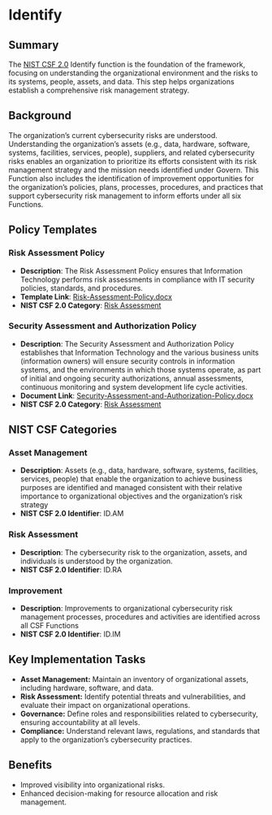 # Identify

## Summary

The [NIST CSF 2.0](/pages/framework/framework.md) Identify function is the foundation of the framework, focusing on understanding the organizational environment and the risks to its systems, people, assets, and data. This step helps organizations establish a comprehensive risk management strategy.

## Background

The organization’s current cybersecurity risks are understood. Understanding the organization’s assets (e.g., data, hardware, software, systems, facilities, services, people), suppliers, and related cybersecurity risks enables an organization to prioritize its efforts consistent with its risk management strategy and the mission needs identified under Govern. This Function also includes the identification of improvement opportunities for the organization’s policies, plans, processes, procedures, and practices that support cybersecurity risk management to inform efforts under all six Functions.

## Policy Templates

### Risk Assessment Policy

* **Description**: The Risk Assessment Policy ensures that Information Technology performs risk assessments in compliance with IT security policies, standards, and procedures.
* **Template Link**: [Risk-Assessment-Policy.docx](https://github.com/EvolvingSysadmin/Practicum/raw/refs/heads/main/templates/identify/Risk-Assessment-Policy.docx)
* **NIST CSF 2.0 Category**: [Risk Assessment](#risk-assessment)

### Security Assessment and Authorization Policy

* **Description**: The Security Assessment and Authorization Policy establishes that Information Technology and the various business units (information owners) will ensure security controls in information systems, and the environments in which those systems operate, as part of initial and ongoing security authorizations, annual assessments, continuous monitoring and system development life cycle activities.
* **Document Link**: [Security-Assessment-and-Authorization-Policy.docx](https://github.com/EvolvingSysadmin/Practicum/raw/refs/heads/main/templates/identify/Security-Assessment-and-Authorization-Policy.docx)
* **NIST CSF 2.0 Category**: [Risk Assessment](#risk-assessment)

## NIST CSF Categories

### Asset Management

* **Description**: Assets (e.g., data, hardware, software, systems, facilities, services, people) that enable the organization to achieve business purposes are identified and managed consistent with their relative importance to organizational objectives and the organization’s risk strategy
* **NIST CSF 2.0 Identifier**: ID.AM

### Risk Assessment

* **Description**:  The cybersecurity risk to the organization, assets, and individuals is understood by the organization.
* **NIST CSF 2.0 Identifier**: ID.RA

### Improvement

* **Description**: Improvements to organizational cybersecurity risk management processes, procedures and activities are identified across all CSF Functions
* **NIST CSF 2.0 Identifier**: ID.IM

## Key Implementation Tasks

* **Asset Management:** Maintain an inventory of organizational assets, including hardware, software, and data.
* **Risk Assessment:** Identify potential threats and vulnerabilities, and evaluate their impact on organizational operations.
* **Governance:** Define roles and responsibilities related to cybersecurity, ensuring accountability at all levels.
* **Compliance:** Understand relevant laws, regulations, and standards that apply to the organization’s cybersecurity practices.

## Benefits

* Improved visibility into organizational risks.
* Enhanced decision-making for resource allocation and risk management.
